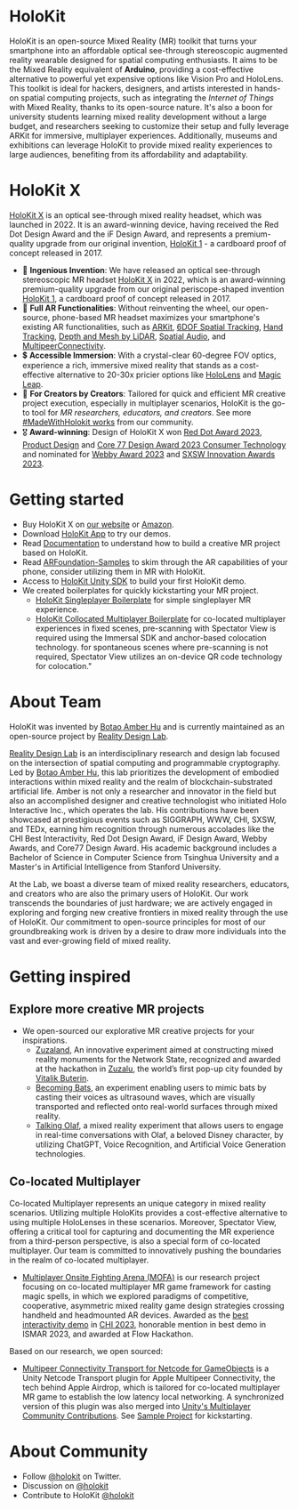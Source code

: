 # HoloKit 

HoloKit is an open-source Mixed Reality (MR) toolkit that turns your smartphone into an affordable optical see-through stereoscopic augmented reality wearable designed for spatial computing enthusiasts. 
It aims to be the Mixed Reality equivalent of **Arduino**, providing a cost-effective alternative to powerful yet expensive options like Vision Pro and HoloLens. 
This toolkit is ideal for hackers, designers, and artists interested in hands-on spatial computing projects, such as integrating the *Internet of Things* with Mixed Reality, thanks to its open-source nature. 
It's also a boon for university students learning mixed reality development without a large budget, and researchers seeking to customize their setup and fully leverage ARKit for immersive, multiplayer experiences. 
Additionally, museums and exhibitions can leverage HoloKit to provide mixed reality experiences to large audiences, benefiting from its affordability and adaptability.

# HoloKit X

[HoloKit X](https://holokit.io) is an optical see-through mixed reality headset, which was launched in 2022. It is an award-winning device, having received the Red Dot Design Award and the iF Design Award, and represents a premium-quality upgrade from our original invention, [HoloKit 1](https://1.holokit.io/) - a cardboard proof of concept released in 2017.

* 🥽 **Ingenious Invention**: We have released an optical see-through stereoscopic MR headset [HoloKit X](https://holokit.io) in 2022, which is an award-winning premium-quality upgrade from our original periscope-shaped invention [HoloKit 1](https://1.holokit.io/), a cardboard proof of concept released in 2017.
* 📲 **Full AR Functionalities**: Without reinventing the wheel, our open-source, phone-based MR headset maximizes your smartphone's existing AR functionalities, such as [ARKit](https://developer.apple.com/documentation/arkit/arkit_in_ios), [6DOF Spatial Tracking](https://developer.apple.com/documentation/arkit/arworldtrackingconfiguration), [Hand Tracking](https://developer.apple.com/documentation/vision/detecting_hand_poses_with_vision), [Depth and Mesh by LiDAR](https://developer.apple.com/documentation/avfoundation/additional_data_capture/capturing_depth_using_the_lidar_camera), [Spatial Audio](https://developer.apple.com/documentation/arkit/), and [MultipeerConnectivity](https://developer.apple.com/documentation/multipeerconnectivity).
* 💲 **Accessible Immersion**: With a crystal-clear 60-degree FOV optics, experience a rich, immersive mixed reality that stands as a cost-effective alternative to 20-30x pricier options like [HoloLens](https://www.microsoft.com/en-us/hololens/buy) and [Magic Leap](https://www.magicleap.com/buy-now).
* 🎨 **For Creators by Creators**: Tailored for quick and efficient MR creative project execution, especially in multiplayer scenarios, HoloKit is the go-to tool for *MR researchers, educators, and creators*. See more [#MadeWithHolokit works](https://github.com/holoi/awesome-holokit) from our community.
* 🎖 **Award-winning**: Design of HoloKit X won [Red Dot Award 2023, Product Design](https://www.red-dot.org/project/holokit-x-64930) and [Core 77 Design Award 2023 Consumer Technology](https://designawards.core77.com/consumer-technology/122922/HoloKit-X-Accessible-AR-Copresence) and nominated for [Webby Award 2023](https://winners.webbyawards.com/2023/metaverse-immersive-virtual/metaverse-immersive-features/technical-achievement/249481/holokit-x--a-stereoscopic-ar-headset-for-iphone) and [SXSW Innovation Awards 2023](https://eon-media.com/insights/innovation-awards-at-sxsw-part-one/).

# Getting started 

* Buy HoloKit X on [our website](https://holokit.io/products/holokit-x) or [Amazon](https://www.amazon.com/s?i=merchant-items&me=ASBKMHTMFQG2J).
* Download [HoloKit App](https://apps.apple.com/us/app/holokit/id6444073276) to try our demos. 
* Read [Documentation](https://docs.holokit.io/for-creators/unity/overview) to understand how to build a creative MR project based on HoloKit.
* Read [ARFoundation-Samples](https://github.com/Unity-Technologies/arfoundation-samples/tree/main) to skim through the AR capabilities of your phone, consider utilizing them in MR with HoloKit.
* Access to [HoloKit Unity SDK](https://github.com/holokit/holokit-unity-sdk) to build your first HoloKit demo. 
* We created boilerplates for quickly kickstarting your MR project.
   * [HoloKit Singleplayer Boilerplate](https://github.com/holokit/holokit-singleplayer-boilerplate) for simple singleplayer MR experience.
   * [HoloKit Collocated Multiplayer Boilerplate](https://github.com/holokit/holokit-multiplayer-boilerplate) for co-located multiplayer experiences in fixed scenes, pre-scanning with Spectator View is required using the Immersal SDK and anchor-based colocation technology. for spontaneous scenes where pre-scanning is not required, Spectator View utilizes an on-device QR code technology for colocation."


# About Team

HoloKit was invented by [Botao Amber Hu](https://botao.hu) and is currently maintained as an open-source project by [Reality Design Lab](https://reality.design).

[Reality Design Lab](https://reality.design) is an interdisciplinary research and design lab focused on the intersection of spatial computing and programmable cryptography. Led by [Botao Amber Hu](https://botao.hu), this lab prioritizes the development of embodied interactions within mixed reality and the realm of blockchain-substrated artificial life. Amber is not only a researcher and innovator in the field but also an accomplished designer and creative technologist who initiated Holo Interactive Inc., which operates the lab. His contributions have been showcased at prestigious events such as SIGGRAPH, WWW, CHI, SXSW, and TEDx, earning him recognition through numerous accolades like the CHI Best Interactivity, Red Dot Design Award, iF Design Award, Webby Awards, and Core77 Design Award. His academic background includes a Bachelor of Science in Computer Science from Tsinghua University and a Master's in Artificial Intelligence from Stanford University.

At the Lab, we boast a diverse team of mixed reality researchers, educators, and creators who are also the primary users of HoloKit. Our work transcends the boundaries of just hardware; we are actively engaged in exploring and forging new creative frontiers in mixed reality through the use of HoloKit. Our commitment to open-source principles for most of our groundbreaking work is driven by a desire to draw more individuals into the vast and ever-growing field of mixed reality.

# Getting inspired

## Explore more creative MR projects

* We open-sourced our explorative MR creative projects for your inspirations.
  * [Zuzaland](https://github.com/holoi/zuzaland), An innovative experiment aimed at constructing mixed reality monuments for the Network State, recognized and awarded at the hackathon in [Zuzalu](https://zuzalu.city), the world’s first pop-up city founded by [Vitalik Buterin](https://www.palladiummag.com/2023/10/06/why-i-built-zuzalu/).
  * [Becoming Bats](https://github.com/holoi/becoming-bats), an experiment enabling users to mimic bats by casting their voices as ultrasound waves, which are visually transported and reflected onto real-world surfaces through mixed reality.
  * [Talking Olaf](https://github.com/holoi/talking-olaf), a mixed reality experiment that allows users to engage in real-time conversations with Olaf, a beloved Disney character, by utilizing ChatGPT, Voice Recognition, and Artificial Voice Generation technologies.

## Co-located Multiplayer

Co-located Multiplayer represents an unique category in mixed reality scenarios. Utilizing multiple HoloKits provides a cost-effective alternative to using multiple HoloLenses in these scenarios. Moreover, Spectator View, offering a critical tool for capturing and documenting the MR experience from a third-person perspective, is also a special form of co-located multiplayer. Our team is committed to innovatively pushing the boundaries in the realm of co-located multiplayer.

* [Multiplayer Onsite Fighting Arena (MOFA)](https://mofa.ar) is our research project focusing on co-located multiplayer MR game framework for casting magic spells, in which we explored paradigms of competitive, cooperative, asymmetric mixed reality game design strategies crossing handheld and headmounted AR devices. Awarded as the [best interactivity demo](https://www.youtube.com/watch?v=mCHEdItEx2s) in [CHI 2023](https://dl.acm.org/doi/abs/10.1145/3544549.3583935), honorable mention in best demo in ISMAR 2023, and awarded at Flow Hackathon.

Based on our research, we open sourced: 

* [Multipeer Connectivity Transport for Netcode for GameObjects](https://github.com/holoi/netcode-transport-multipeerconnectivity) is a Unity Netcode Transport plugin for Apple Multipeer Connectivity, the tech behind Apple Airdrop, which is tailored for co-located multiplayer MR game to establish the low latency local networking. A synchronized version of this plugin was also merged into [Unity's Multiplayer Community Contributions](https://github.com/Unity-Technologies/multiplayer-community-contributions/tree/main/Transports/com.community.netcode.transport.multipeer-connectivity). See [Sample Project](https://github.com/holoi/netcode-transport-multipeerconnectivity-sample) for kickstarting. 

# About Community 

* Follow [@holokit](https://x.com/holokit) on Twitter. 
* Discussion on [@holokit](https://github.com/orgs/holokit/discussions)
* Contribute to HoloKit [@holokit](https://github.com/orgs/holokit/discussions)

